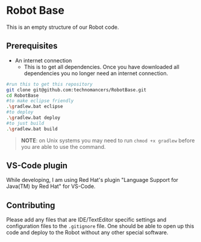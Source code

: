 # Robot Base

This is an empty structure of our Robot code.

## Prerequisites

 * An internet connection
    * This is to get all dependencies. Once you have downloaded all dependencies you no longer need an internet connection.

```sh
#run this to get this repository
git clone git@github.com:technomancers/RobotBase.git
cd RobotBase
#to make eclipse friendly
.\gradlew.bat eclipse
#to deploy
.\gradlew.bat deploy
#to just build
.\gradlew.bat build
```

> **NOTE**: on Unix systems you may need to run `chmod +x gradlew` before you are able to use the command.  

## VS-Code plugin

While developing, I am using Red Hat's plugin "Language Support for Java(TM) by Red Hat" for VS-Code.

## Contributing

Please add any files that are IDE/TextEditor specific settings and configuration files to the `.gitignore` file. One should be able to open up this code and deploy to the Robot without any other special software.
